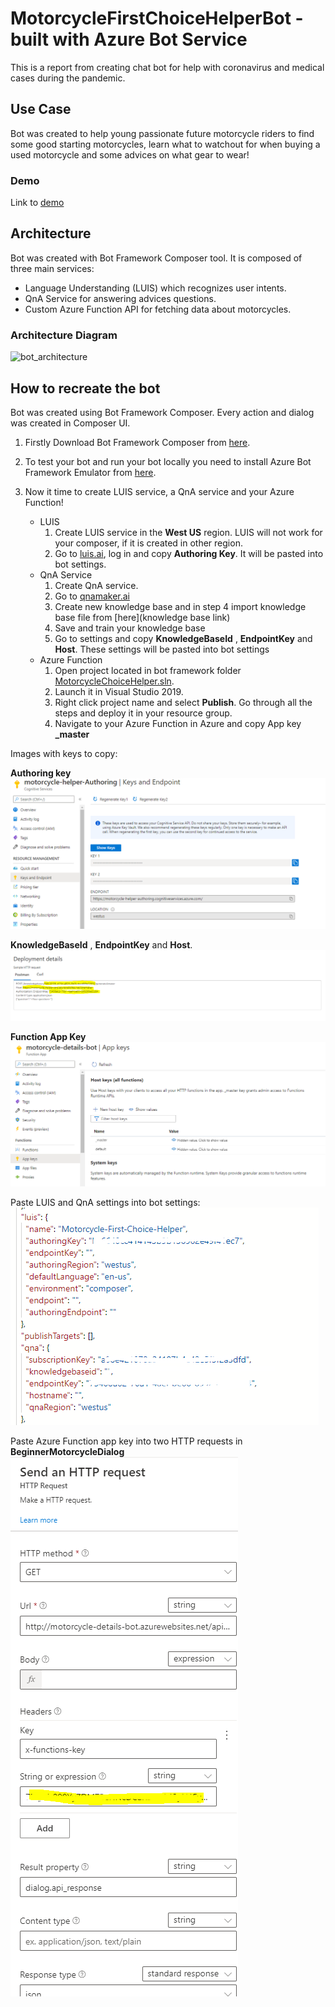 # MotorcycleFirstChoiceHelperBot - built with Azure Bot Service

This is a report from creating chat bot for help with coronavirus and medical cases during the pandemic.

## Use Case

Bot was created to help young passionate future motorcycle riders to find some good starting motorcycles, learn what to watchout for when buying a used motorcycle and some advices on what gear to wear!

### Demo
Link to [demo](link_to_demo)

## Architecture

Bot was created with Bot Framework Composer tool.
It is composed of three main services:

- Language Understanding (LUIS) which recognizes user intents.
- QnA Service for answering advices questions.
- Custom Azure Function API for fetching data about motorcycles.

### Architecture Diagram

![bot_architecture](./bot/graphics/BotArchitecture.jpg "Azure Bot Architecture")

## How to recreate the bot

Bot was created using Bot Framework Composer. Every action and dialog was created in Composer UI.

1. Firstly Download Bot Framework Composer from [here](https://github.com/microsoft/BotFramework-Composer/releases).

2. To test your bot and run your bot locally you need to install Azure Bot Framework Emulator from [here](https://github.com/Microsoft/BotFramework-Emulator/releases).

3. Now it time to create LUIS service, a QnA service and your Azure Function!
   - LUIS
     1. Create LUIS service in the **West US** region. LUIS will not work for your composer, if it is created in other region.
     2. Go to [luis.ai](https://www.luis.ai), log in and copy **Authoring Key**. It will be pasted into bot settings.
   - QnA Service
     1. Create QnA service.
     2. Go to [qnamaker.ai](https://www.qnamaker.ai/)
     3. Create new knowledge base and in step 4 import knowledge base file from [here](knowledge base link)
     4. Save and train your knowledge base
     5. Go to settings and copy **KnowledgeBaseId** , **EndpointKey** and **Host**. These settings will be pasted into bot settings
   - Azure Function
     1. Open project located in bot framework folder [MotorcycleChoiceHelper.sln](https://github.com/kolendomichal/AI-on-Microsoft-Azure/blob/master/AI%20Machine%20Learning/bot/MotorcycleChoiceHelper/MotorcycleChoiceHelper.sln).
     2. Launch it in Visual Studio 2019.
     3. Right click project name and select **Publish**. Go through all the steps and deploy it in your resource group.
     4. Navigate to your Azure Function in Azure and copy App key **_master**

Images with keys to copy:

**Authoring key**
![authoring_key](./graphics/authoring_key.png)

**KnowledgeBaseId** , **EndpointKey** and **Host**.
![qna](./graphics/qna.png)

**Function App Key**
![azure_function](./graphics/azure_function.png)

Paste LUIS and QnA settings into bot settings:
![bot_settings](./graphics/bot_settings.png)

Paste Azure Function app key into two HTTP requests in **BeginnerMotorcycleDialog**
![bot_settings](./graphics/http_req.png)

